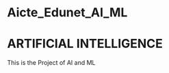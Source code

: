 # Aicte_Edunet_AI_ML
# ARTIFICIAL INTELLIGENCE
This is the Project of AI and ML 
<img src="https://github.com/Malavegeetanjali0481/Aicte_Edunet_AI_ML/blob/main/Screenshot%202025-07-13%20205441.png" alt="">
<img src="https://github.com/Malavegeetanjali0481/Aicte_Edunet_AI_ML/blob/main/Screenshot%202025-07-13%20205504.png" alt="">
<img src="https://github.com/Malavegeetanjali0481/Aicte_Edunet_AI_ML/blob/main/Screenshot%202025-07-13%20205534.png" alt="">
<img src="https://github.com/Malavegeetanjali0481/Aicte_Edunet_AI_ML/blob/main/Screenshot%202025-07-13%20205633.png" alt="">
<img src="https://github.com/Malavegeetanjali0481/Aicte_Edunet_AI_ML/blob/main/Screenshot%202025-07-13%20205724.png" alt="">
<img src="https://github.com/Malavegeetanjali0481/Aicte_Edunet_AI_ML/blob/main/Screenshot%202025-07-13%20205805.png" alt="">
<img src="https://github.com/Malavegeetanjali0481/Aicte_Edunet_AI_ML/blob/main/Screenshot%202025-07-13%20205830.png" alt="">
<img src="https://github.com/Malavegeetanjali0481/Aicte_Edunet_AI_ML/blob/main/Screenshot%202025-07-13%20205853.png" alt="">
<img src="https://github.com/Malavegeetanjali0481/Aicte_Edunet_AI_ML/blob/main/Screenshot%202025-07-13%20205912.png" alt="">
<img src="https://github.com/Malavegeetanjali0481/Aicte_Edunet_AI_ML/blob/main/Screenshot%202025-07-13%20205933.png" alt="">
<img src="https://github.com/Malavegeetanjali0481/Aicte_Edunet_AI_ML/blob/main/Screenshot%202025-07-13%20205952.png" alt="">
<img src="https://github.com/Malavegeetanjali0481/Aicte_Edunet_AI_ML/blob/main/Screenshot%202025-07-13%20210009.png" alt="">
<img src="https://github.com/Malavegeetanjali0481/Aicte_Edunet_AI_ML/blob/main/Screenshot%202025-07-13%20210036.png" alt="">
